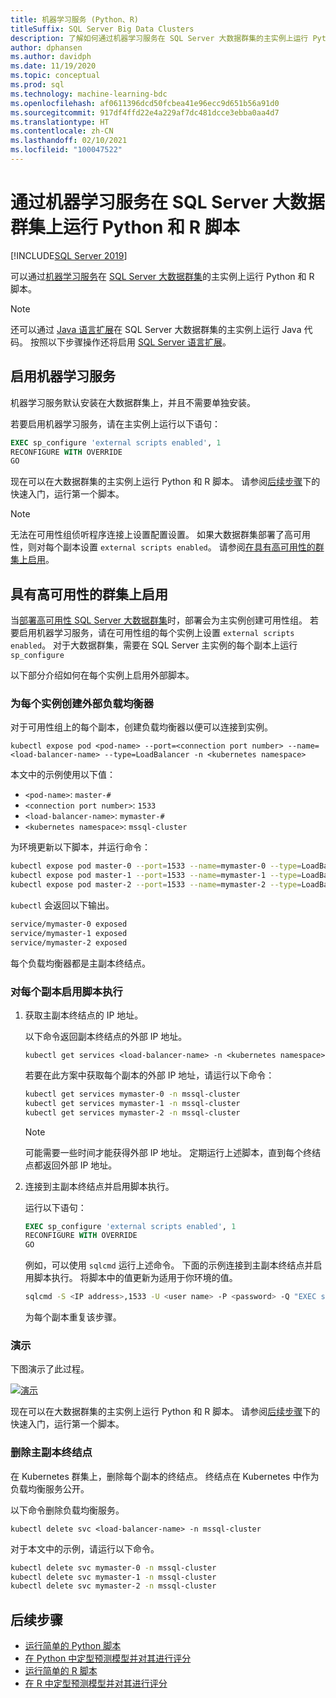```yaml
---
title: 机器学习服务 (Python、R)
titleSuffix: SQL Server Big Data Clusters
description: 了解如何通过机器学习服务在 SQL Server 大数据群集的主实例上运行 Python 和 R 脚本。
author: dphansen
ms.author: davidph
ms.date: 11/19/2020
ms.topic: conceptual
ms.prod: sql
ms.technology: machine-learning-bdc
ms.openlocfilehash: af0611396dcd50fcbea41e96ecc9d651b56a91d0
ms.sourcegitcommit: 917df4ffd22e4a229af7dc481dcce3ebba0aa4d7
ms.translationtype: HT
ms.contentlocale: zh-CN
ms.lasthandoff: 02/10/2021
ms.locfileid: "100047522"
---
```

# <a name="run-python-and-r-scripts-with-machine-learning-services-on-sql-server-big-data-clusters"></a>通过机器学习服务在 SQL Server 大数据群集上运行 Python 和 R 脚本

[!INCLUDE[SQL Server 2019](../includes/applies-to-version/sqlserver2019.md)]

可以通过[机器学习服务](../machine-learning/index.yml)在 [SQL Server 大数据群集](big-data-cluster-overview.md)的主实例上运行 Python 和 R 脚本。

> [!NOTE]
> 还可以通过 [Java 语言扩展](../language-extensions/java-overview.md)在 SQL Server 大数据群集的主实例上运行 Java 代码。 按照以下步骤操作还将启用 [SQL Server 语言扩展](../language-extensions/language-extensions-overview.md)。

## <a name="enable-machine-learning-services"></a>启用机器学习服务

机器学习服务默认安装在大数据群集上，并且不需要单独安装。

若要启用机器学习服务，请在主实例上运行以下语句：

```sql
EXEC sp_configure 'external scripts enabled', 1
RECONFIGURE WITH OVERRIDE
GO
```

现在可以在大数据群集的主实例上运行 Python 和 R 脚本。 请参阅[后续步骤](#next-steps)下的快速入门，运行第一个脚本。

>[!NOTE]
>无法在可用性组侦听程序连接上设置配置设置。 如果大数据群集部署了高可用性，则对每个副本设置 `external scripts enabled`。 请参阅[在具有高可用性的群集上启用](#enable-on-cluster-with-high-availability)。

## <a name="enable-on-cluster-with-high-availability"></a>具有高可用性的群集上启用

当[部署高可用性 SQL Server 大数据群集](deployment-high-availability.md)时，部署会为主实例创建可用性组。 若要启用机器学习服务，请在可用性组的每个实例上设置 `external scripts enabled`。 对于大数据群集，需要在 SQL Server 主实例的每个副本上运行 `sp_configure`

以下部分介绍如何在每个实例上启用外部脚本。

### <a name="create-an-external-load-balancer-for-each-instance"></a>为每个实例创建外部负载均衡器

对于可用性组上的每个副本，创建负载均衡器以便可以连接到实例。 

`kubectl expose pod <pod-name> --port=<connection port number> --name=<load-balancer-name> --type=LoadBalancer -n <kubernetes namespace>`

本文中的示例使用以下值：

- `<pod-name>`: `master-#`
- `<connection port number>`: `1533`
- `<load-balancer-name>`: `mymaster-#`
- `<kubernetes namespace>`: `mssql-cluster`

为环境更新以下脚本，并运行命令：

```bash
kubectl expose pod master-0 --port=1533 --name=mymaster-0 --type=LoadBalancer -n mssql-cluster 
kubectl expose pod master-1 --port=1533 --name=mymaster-1 --type=LoadBalancer -n mssql-cluster
kubectl expose pod master-2 --port=1533 --name=mymaster-2 --type=LoadBalancer -n mssql-cluster 
```

`kubectl` 会返回以下输出。

```bash
service/mymaster-0 exposed
service/mymaster-1 exposed
service/mymaster-2 exposed
```

每个负载均衡器都是主副本终结点。

### <a name="enable-script-execution-on-each-replica"></a>对每个副本启用脚本执行

1. 获取主副本终结点的 IP 地址。

   以下命令返回副本终结点的外部 IP 地址。 

   `kubectl get services <load-balancer-name> -n <kubernetes namespace>`

   若要在此方案中获取每个副本的外部 IP 地址，请运行以下命令：

   ```bash
   kubectl get services mymaster-0 -n mssql-cluster
   kubectl get services mymaster-1 -n mssql-cluster
   kubectl get services mymaster-2 -n mssql-cluster
   ```

   >[!NOTE]
   > 可能需要一些时间才能获得外部 IP 地址。 定期运行上述脚本，直到每个终结点都返回外部 IP 地址。

1. 连接到主副本终结点并启用脚本执行。

    运行以下语句：

    ```sql
    EXEC sp_configure 'external scripts enabled', 1
    RECONFIGURE WITH OVERRIDE
    GO
    ```

   例如，可以使用 `sqlcmd` 运行上述命令。 下面的示例连接到主副本终结点并启用脚本执行。 将脚本中的值更新为适用于你环境的值。

   ```bash
   sqlcmd -S <IP address>,1533 -U <user name> -P <password> -Q "EXEC sp_configure 'external scripts enabled', 1; RECONFIGURE WITH OVERRIDE;"
   ```

   为每个副本重复该步骤。

### <a name="demonstration"></a>演示

下图演示了此过程。

[![演示](media/machine-learning-services/example-kube-enable-scripts.png "演示 Kubernetes 上的启用功能")](media/machine-learning-services/example-kube-enable-scripts.png#lightbox)

现在可以在大数据群集的主实例上运行 Python 和 R 脚本。 请参阅[后续步骤](#next-steps)下的快速入门，运行第一个脚本。

### <a name="delete-the-master-replica-endpoints"></a>删除主副本终结点

在 Kubernetes 群集上，删除每个副本的终结点。 终结点在 Kubernetes 中作为负载均衡服务公开。

以下命令删除负载均衡服务。

`kubectl delete svc <load-balancer-name> -n mssql-cluster`

对于本文中的示例，请运行以下命令。

```bash
kubectl delete svc mymaster-0 -n mssql-cluster
kubectl delete svc mymaster-1 -n mssql-cluster
kubectl delete svc mymaster-2 -n mssql-cluster
```

## <a name="next-steps"></a>后续步骤

+ [运行简单的 Python 脚本](../machine-learning/tutorials/quickstart-python-create-script.md?toc=/sql/toc.json)
+ [在 Python 中定型预测模型并对其进行评分](../machine-learning/tutorials/quickstart-python-train-score-model.md?toc=/sql/toc.json)
+ [运行简单的 R 脚本](../machine-learning/tutorials/quickstart-r-create-script.md?toc=/sql/toc.json)
+ [在 R 中定型预测模型并对其进行评分](../machine-learning/tutorials/quickstart-r-train-score-model.md?toc=/sql/toc.json)
